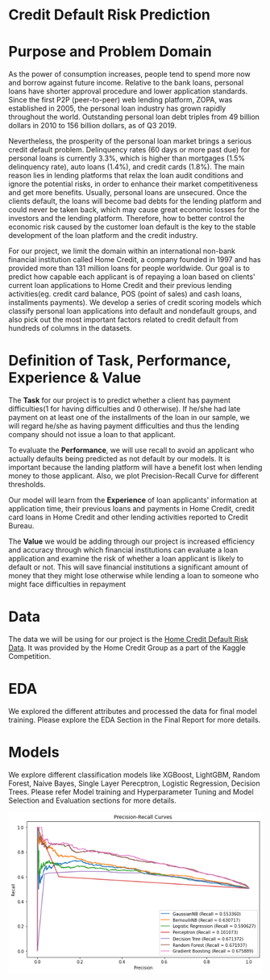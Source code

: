 # Credit Default Risk Prediction

# Purpose and Problem Domain

As the power of consumption increases, people tend to spend more now and borrow against future income. Relative to the bank loans, personal loans have shorter approval procedure and lower application standards. Since the first P2P (peer-to-peer) web lending platform, ZOPA, was established in 2005, the personal loan industry has grown rapidly throughout the world. Outstanding personal loan debt triples from 49 billion dollars in 2010 to 156 billion dollars, as of Q3 2019.

Nevertheless, the prosperity of the personal loan market brings a serious credit default problem. Delinquency rates (60 days or more past due) for personal loans is currently 3.3%, which is higher than mortgages (1.5% delinquency rate), auto loans (1.4%), and credit cards (1.8%). The main reason lies in lending platforms that relax the loan audit conditions and ignore the potential risks, in order to enhance their market competitiveness and get more benefits. Usually, personal loans are unsecured. Once the clients default, the loans will become bad debts for the lending platform and could never be taken back, which may cause great economic losses for the investors and the lending platform. Therefore, how to better control the economic risk caused by the customer loan default is the key to the stable development of the loan platform and the credit industry. 

For our project, we limit the domain within an international non-bank financial institution called Home Credit, a company founded in 1997 and has provided more than 131 million loans for people worldwide. Our goal is to predict how capable each applicant is of repaying a loan based on clients' current loan applications to Home Credit and their previous lending activities(eg. credit card balance, POS (point of sales) and cash loans, installments payments). We develop a series of credit scoring models which classify personal loan applications into default and nondefault groups, and also pick out the most important factors related to credit default from hundreds of columns in the datasets.

# Definition of Task, Performance, Experience & Value
The **Task** for our project is to predict whether a client has payment difficulties(1 for having difficulties and 0 otherwise). If he/she had late payment on at least one of the installments of the loan in our sample, we will regard he/she as having payment difficulties and thus the lending company should not issue a loan to that applicant.

To evaluate the **Performance**, we will use recall to avoid an applicant who actually defaults being predicted as not default by our models. It is important because the landing platform will have a benefit lost when lending money to those applicant. Also, we plot Precision-Recall Curve for different thresholds.

Our model will learn from the **Experience** of loan applicants' information at application time, their previous loans and payments in Home Credit, credit card loans in Home Credit and other lending activities reported to Credit Bureau.

The **Value** we would be adding through our project is increased efficiency and accuracy through which financial institutions can evaluate a loan application and examine the risk of whether a loan applicant is likely to default or not. This will save financial institutions a significant amount of money that they might lose otherwise while lending a loan to someone who might face difficulties in repayment

# Data
The data we will be using for our project is the  [Home Credit Default Risk Data](https://www.kaggle.com/c/home-credit-default-risk/overview). It was provided by the Home Credit Group as a part of the Kaggle Competition.

# EDA 
We explored the different attributes and processed the data for final model training. Please explore the EDA Section in the Final Report for more details. 

# Models 
We explore different classification models like XGBoost, LightGBM, Random Forest, Naive Bayes, Single Layer Perecptron, Logistic Regression, Decision Trees. Please refer Model training and Hyperparameter Tuning and Model Selection and Evaluation sections for more details. 

![precision-recall-curve-cdrp](precision-recall-curve-cdrp.png)





